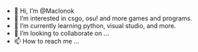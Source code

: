 - 👋 Hi, I’m @Maclonok
- 👀 I’m interested in csgo, osu! and more games and programs.
- 🌱 I’m currently learning python, visual studio, and more.
- 💞️ I’m looking to collaborate on ...
- 📫 How to reach me ...

<!---
Maclonok/Maclonok is a ✨ special ✨ repository because its `README.md` (this file) appears on your GitHub profile.
You can click the Preview link to take a look at your changes.
--->
